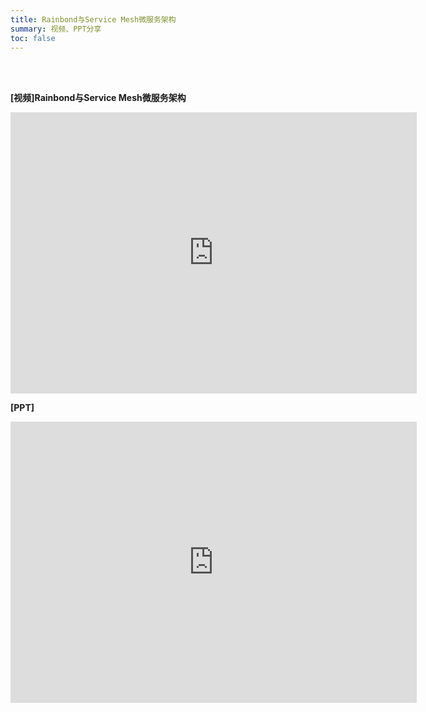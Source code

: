 ```yaml
---
title: Rainbond与Service Mesh微服务架构
summary: 视频、PPT分享
toc: false
---
```

<br/>
<br/>

**[视频]Rainbond与Service Mesh微服务架构**

<iframe height=450 width=650 src='http://player.youku.com/embed/XMzU1MjMyMjc0MA==' frameborder=0 'allowfullscreen'></iframe>

**[PPT]**

<embed width="650" height="450" fullscreen="yes" src="https://static.goodrain.com/images/acp/docs/video/Rainbond_service_mesh.pdf">

